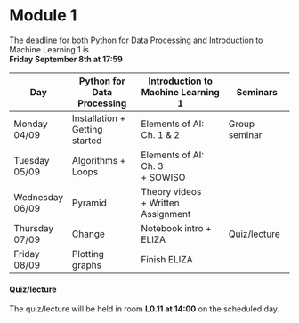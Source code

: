 
# Module 1

The deadline for both Python for Data Processing and Introduction to Machine Learning 1 is<br>**Friday September 8th at 17:59**

| Day                | Python for<br>Data Processing | Introduction to<br>Machine Learning 1    | Seminars                                                           |
|--------------------|-------------------------------|------------------------------------------|--------------------------------------------------------------------|
| Monday<br>04/09    | Installation +<br>Getting started | Elements of AI: Ch. 1 & 2            | Group seminar                                                      |
| Tuesday<br>05/09   | Algorithms +<br>Loops         | Elements of AI: Ch. 3<br>+ SOWISO        |                                                                    |
| Wednesday<br>06/09 | Pyramid                       | Theory videos<br>+ Written Assignment    |                                                                    |
| Thursday<br>07/09  | Change                        | Notebook intro + ELIZA                   | Quiz/lecture                                                       |
| Friday<br>08/09    | Plotting graphs               | Finish ELIZA                             |                                                                    |



#### Quiz/lecture

The quiz/lecture will be held in room **L0.11 at 14:00** on the scheduled day.

